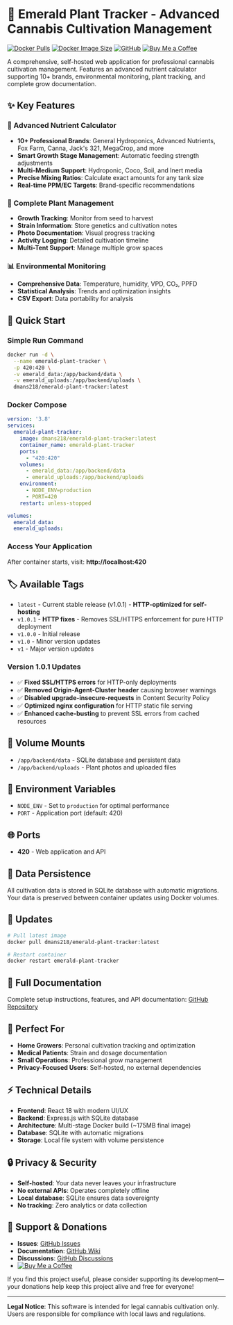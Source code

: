 # 🌿 Emerald Plant Tracker - Advanced Cannabis Cultivation Management


[![Docker Pulls](https://img.shields.io/docker/pulls/dmans218/emerald-plant-tracker?logo=docker)](https://hub.docker.com/r/dmans218/emerald-plant-tracker)
[![Docker Image Size](https://img.shields.io/docker/image-size/dmans218/emerald-plant-tracker/latest?logo=docker)](https://hub.docker.com/r/dmans218/emerald-plant-tracker)
[![GitHub](https://img.shields.io/badge/source-GitHub-181717?logo=github)](https://github.com/Dmans218/emerald-plant-tracker)
[![Buy Me a Coffee](https://img.shields.io/badge/donate-Ko--fi-29abe0?logo=ko-fi)](https://ko-fi.com/emeraldplantmanager)

A comprehensive, self-hosted web application for professional cannabis cultivation management. Features an advanced nutrient calculator supporting 10+ brands, environmental monitoring, plant tracking, and complete grow documentation.

## ✨ Key Features

### 🧪 Advanced Nutrient Calculator
- **10+ Professional Brands**: General Hydroponics, Advanced Nutrients, Fox Farm, Canna, Jack's 321, MegaCrop, and more
- **Smart Growth Stage Management**: Automatic feeding strength adjustments
- **Multi-Medium Support**: Hydroponic, Coco, Soil, and Inert media
- **Precise Mixing Ratios**: Calculate exact amounts for any tank size
- **Real-time PPM/EC Targets**: Brand-specific recommendations

### 🌱 Complete Plant Management
- **Growth Tracking**: Monitor from seed to harvest
- **Strain Information**: Store genetics and cultivation notes
- **Photo Documentation**: Visual progress tracking
- **Activity Logging**: Detailed cultivation timeline
- **Multi-Tent Support**: Manage multiple grow spaces

### 📊 Environmental Monitoring
- **Comprehensive Data**: Temperature, humidity, VPD, CO₂, PPFD
- **Statistical Analysis**: Trends and optimization insights
- **CSV Export**: Data portability for analysis

## 🚀 Quick Start

### Simple Run Command
```bash
docker run -d \
  --name emerald-plant-tracker \
  -p 420:420 \
  -v emerald_data:/app/backend/data \
  -v emerald_uploads:/app/backend/uploads \
  dmans218/emerald-plant-tracker:latest
```

### Docker Compose
```yaml
version: '3.8'
services:
  emerald-plant-tracker:
    image: dmans218/emerald-plant-tracker:latest
    container_name: emerald-plant-tracker
    ports:
      - "420:420"
    volumes:
      - emerald_data:/app/backend/data
      - emerald_uploads:/app/backend/uploads
    environment:
      - NODE_ENV=production
      - PORT=420
    restart: unless-stopped

volumes:
  emerald_data:
  emerald_uploads:
```

### Access Your Application
After container starts, visit: **http://localhost:420**

## 🏷️ Available Tags

- `latest` - Current stable release (v1.0.1) - **HTTP-optimized for self-hosting**
- `v1.0.1` - **HTTP fixes** - Removes SSL/HTTPS enforcement for pure HTTP deployment
- `v1.0.0` - Initial release
- `v1.0` - Minor version updates
- `v1` - Major version updates

### Version 1.0.1 Updates

- ✅ **Fixed SSL/HTTPS errors** for HTTP-only deployments
- ✅ **Removed Origin-Agent-Cluster header** causing browser warnings  
- ✅ **Disabled upgrade-insecure-requests** in Content Security Policy
- ✅ **Optimized nginx configuration** for HTTP static file serving
- ✅ **Enhanced cache-busting** to prevent SSL errors from cached resources

## 📁 Volume Mounts

- `/app/backend/data` - SQLite database and persistent data
- `/app/backend/uploads` - Plant photos and uploaded files

## 🔧 Environment Variables

- `NODE_ENV` - Set to `production` for optimal performance
- `PORT` - Application port (default: 420)

## 🌐 Ports

- **420** - Web application and API

## 💾 Data Persistence

All cultivation data is stored in SQLite database with automatic migrations. Your data is preserved between container updates using Docker volumes.

## 🔄 Updates

```bash
# Pull latest image
docker pull dmans218/emerald-plant-tracker:latest

# Restart container
docker restart emerald-plant-tracker
```

## 📖 Full Documentation

Complete setup instructions, features, and API documentation: [GitHub Repository](https://github.com/Dmans218/emerald-plant-tracker)

## 🌿 Perfect For

- **Home Growers**: Personal cultivation tracking and optimization
- **Medical Patients**: Strain and dosage documentation
- **Small Operations**: Professional grow management
- **Privacy-Focused Users**: Self-hosted, no external dependencies

## ⚡ Technical Details

- **Frontend**: React 18 with modern UI/UX
- **Backend**: Express.js with SQLite database
- **Architecture**: Multi-stage Docker build (~175MB final image)
- **Database**: SQLite with automatic migrations
- **Storage**: Local file system with volume persistence

## 🔒 Privacy & Security

- **Self-hosted**: Your data never leaves your infrastructure
- **No external APIs**: Operates completely offline
- **Local database**: SQLite ensures data sovereignty
- **No tracking**: Zero analytics or data collection


## 💬 Support & Donations

- **Issues**: [GitHub Issues](https://github.com/Dmans218/emerald-plant-tracker/issues)
- **Documentation**: [GitHub Wiki](https://github.com/Dmans218/emerald-plant-tracker/wiki)
- **Discussions**: [GitHub Discussions](https://github.com/Dmans218/emerald-plant-tracker/discussions)
- [![Buy Me a Coffee](https://img.shields.io/badge/donate-Ko--fi-29abe0?logo=ko-fi)](https://ko-fi.com/emeraldplantmanager)

If you find this project useful, please consider supporting its development—your donations help keep this project alive and free for everyone!

---

**Legal Notice**: This software is intended for legal cannabis cultivation only. Users are responsible for compliance with local laws and regulations.
